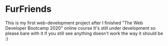 # FurFriends
This is my first web-development project after I finished "The Web Developer Bootcamp 2020" online course
It's still under development so please bare with it if you still see anything doesn't work the way it should be :)
